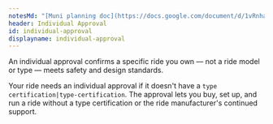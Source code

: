 ```yaml
---
notesMd: "[Muni planning doc](https://docs.google.com/document/d/1vRnhawx76vFP5iJ68QMOCCjpb8VbcpgaHBQUozve7Q0/edit)"
header: Individual Approval
id: individual-approval
displayname: individual-approval
---
```


An individual approval confirms a specific ride you own — not a ride model or type — meets safety and design standards.

Your ride needs an individual approval if it doesn't have a `type certification|type-certification`. The approval lets you buy, set up, and run a ride without a type certification or the ride manufacturer's continued support.
